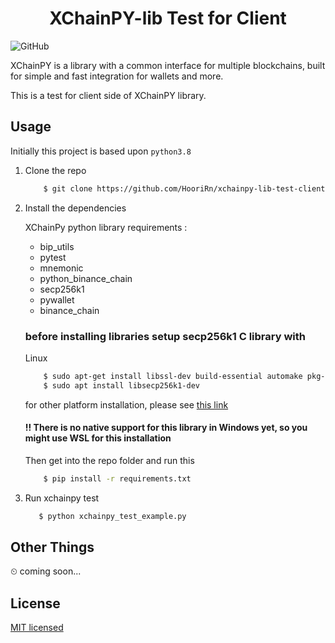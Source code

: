 <h1 align="center">XChainPY-lib Test for Client</h1>

![GitHub](https://img.shields.io/github/license/HooriRn/xchainpy-lib-test-client)

XChainPY is a library with a common interface for multiple blockchains, built for simple and fast integration for wallets and more.

This is a test for client side of XChainPY library.

## Usage
Initially this project is based upon `python3.8`

1. Clone the repo
    
   ```bash
       $ git clone https://github.com/HooriRn/xchainpy-lib-test-client
   ```

2. Install the dependencies

    XChainPy python library requirements :
    * bip_utils
    * pytest
    * mnemonic
    * python_binance_chain
    * secp256k1
    * pywallet
    * binance_chain

    ### before installing libraries setup secp256k1 C library with
    
    Linux
    ```bash
        $ sudo apt-get install libssl-dev build-essential automake pkg-config libtool libffi-dev libgmp-dev libyaml-cpp-dev
        $ sudo apt install libsecp256k1-dev
    ```
    
    for other platform installation, please see [this link](https://github.com/ludbb/secp256k1-py)
    
    #### !! There is no native support for this library in Windows yet, so you might use WSL for this installation
    
    
    Then get into the repo folder and run this
   
   ```bash
       $ pip install -r requirements.txt 
   ```

3. Run xchainpy test

    ```bash
       $ python xchainpy_test_example.py
   ```

## Other Things
⏲ coming soon...

## License
[MIT licensed](LICENSE)
